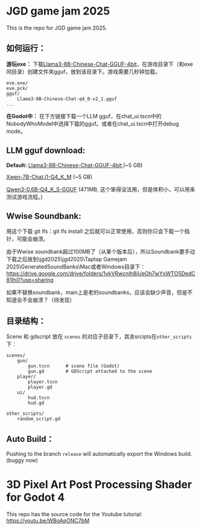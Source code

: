 # JGD game jam 2025
This is the repo for JGD game jam 2025.

## 如何运行：
**游玩exe：** 下载[Llama3-8B-Chinese-Chat-GGUF-4bit](https://huggingface.co/shenzhi-wang/Llama3-8B-Chinese-Chat-GGUF-4bit/tree/main)，在游戏目录下（和exe同目录）创建文件夹gguf，放到该目录下。游戏需要几秒钟加载。

```
eve.exe/
eve.pck/
gguf/
	Llama3-8B-Chinese-Chat-q4_0-v2_1.gguf
...
```

**在Godot中：** 在下方链接下载一个LLM gguf，在chat_ui.tscn中的NobodyWhoModel中选择下载的gguf。或者在chat_ui.tscn中打开debug mode。

## LLM gguf download:
**Default:** [Llama3-8B-Chinese-Chat-GGUF-4bit ](https://huggingface.co/shenzhi-wang/Llama3-8B-Chinese-Chat-GGUF-4bit/tree/main) (~5 GB)

[Xwen-7B-Chat.i1-Q4_K_M](https://huggingface.co/xwen-team/Xwen-7B-Chat-i1-GGUF/blob/main/Xwen-7B-Chat.i1-Q4_K_M.gguf) (~5 GB)

[Qwen3-0.6B-Q4_K_S-GGUF](https://huggingface.co/AnHoang200901/Qwen3-0.6B-Q4_K_S-GGUF/blob/main/qwen3-0.6b-q4_k_s.gguf) (471MB, 这个笨得没法用，但是体积小，可以用来测试游戏流程。)

## Wwise Soundbank:
用这个下载 git lfs：git lfs install
之后就可以正常使用，否则你只会下载一个指针，可能会崩溃。

由于Wwise soundbank超过100MB了（从某个版本后），所以Soundbank要手动下载之后放到\jgd2025\jgd2025\Taptap Gamejam 2025\GeneratedSoundBanks\Mac或者Windows目录下：
https://drive.google.com/drive/folders/1vkVRwcnIh8iUeOh7wYxWTO5DedC81Ih0?usp=sharing

如果不替换soundbank，main上是老的soundbanks，应该会缺少声音，但是不知道会不会崩溃？（待发现）


## 目录结构：
Scene 和 gdscript 放在 `scenes` 的对应子目录下，其余srcipts在`other_scripts`下：


```
scenes/
	gun/
		gun.tscn      # scene file (Godot)
		gun.gd        # GDScript attached to the scene
	player/
		player.tscn
		player.gd
	ui/
		hud.tscn
		hud.gd
		
other_scripts/
	random_script.gd
```

## Auto Build：
Pushing to the branch `release` will automatically export the Windows build. (buggy now)
# 3D Pixel Art Post Processing Shader for Godot 4
This repo has the source code for the Youtube tutorial: https://youtu.be/WBoApONC7bM
